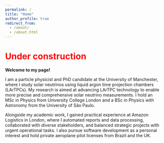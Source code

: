 ```yaml
---
permalink: /
title: "Home"
author_profile: true
redirect_from: 
  - /about/
  - /about.html
---
```


# <span style="color:red">Under construction</span>

**Welcome to my page!**

I am a particle physicist and PhD candidate at the University of Manchester, where I study solar neutrinos using liquid argon time projection chambers (LArTPCs). My research is aimed at advancing LArTPC technology to enable more precise and comprehensive solar neutrino measurements. I hold an MSc in Physics from University College London and a BSc in Physics with Astronomy from the University of São Paulo.

Alongside my academic work, I gained practical experience at Amazon Logistics in London, where I automated reports and data processing, collaborated with diverse stakeholders, and balanced strategic projects with urgent operational tasks. I also pursue software development as a personal interest and hold private aeroplane pilot licenses from Brazil and the UK.